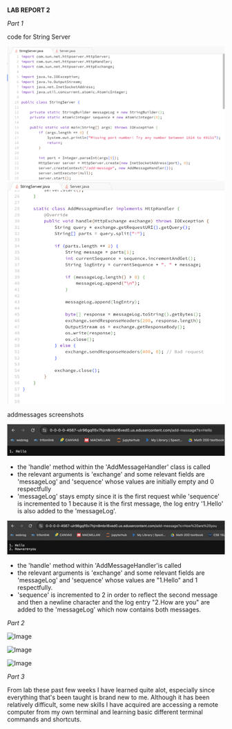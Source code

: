 **LAB REPORT 2**

*Part 1*

code for String Server

![Image](LR2.SScode1.png)
![Image](LR2.SScode2.png)


addmessages screenshots

![Image](LR2.hello.png)
- the 'handle' method within the 'AddMessageHandler' class is called
- the relevant arguments is 'exchange' and some relevant fields are 'messageLog' and 'sequence' whose values are initially empty and 0 respectfully
- 'messageLog' stays empty since it is the first request while 'sequence' is incremented to 1 because it is the first message, the log entry '1.Hello' is also added to the 'messageLog'.

![Image](LR2.HowAreYou.png)
- the 'handle' method within 'AddMessageHandler'is called 
- the relevant arguments is 'exchange' and some relevant fields are 'messageLog' and 'sequence' whose values are "1.Hello" and 1 respectfully.
- 'sequence' is incremented to 2 in order to reflect the second message and then a newline character and the log entry "2.How are you" are added to the 'messageLog' which now contains both messages.


*Part 2*

![Image]()

![Image]()

![Image]()


*Part 3*

From lab these past few weeks I have learned quite alot, especially since everything that's been taught is brand new to me.
Although it has been relatively difficult, some new skills I have acquired are accessing a remote computer from my own terminal and learning basic different terminal commands and shortcuts.







